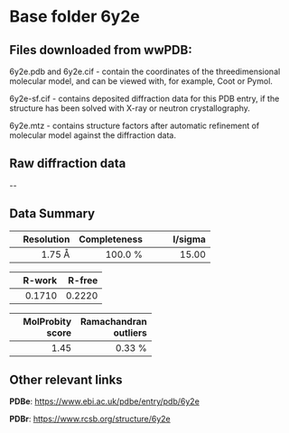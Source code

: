 # Base folder 6y2e

## Files downloaded from wwPDB:

6y2e.pdb and 6y2e.cif - contain the coordinates of the threedimensional molecular model, and can be viewed with, for example, Coot or Pymol.

6y2e-sf.cif - contains deposited diffraction data for this PDB entry, if the structure has been solved with X-ray or neutron crystallography.

6y2e.mtz - contains structure factors after automatic refinement of molecular model against the diffraction data.

## Raw diffraction data

--<br> 

## Data Summary
|   | Resolution | Completeness| I/sigma |
|---|-------------:|----------------:|--------------:|
|   |1.75 Å|100.0 %|<img width=50/>15.00|

|   | **R-work**| **R-free**   
|---|-------------:|----------------:|           
||  0.1710|  0.2220|

|   |**MolProbity<br>score**| **Ramachandran<br>outliers** 
|---|-------------:|----------------:|
||  1.45|  0.33 %|

 

 



## Other relevant links 
**PDBe**:  https://www.ebi.ac.uk/pdbe/entry/pdb/6y2e
 
**PDBr**: https://www.rcsb.org/structure/6y2e 

